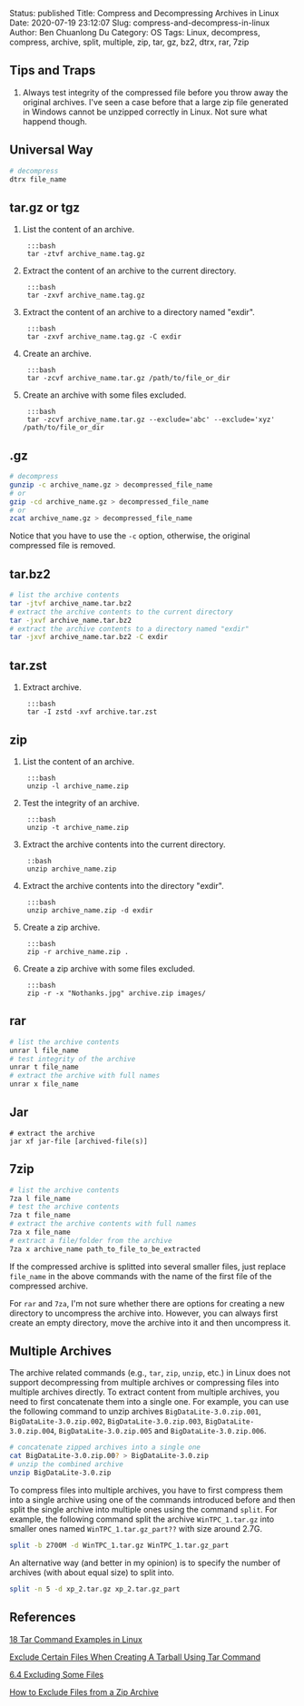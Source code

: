 Status: published
Title: Compress and Decompressing Archives in Linux
Date: 2020-07-19 23:12:07
Slug: compress-and-decompress-in-linux
Author: Ben Chuanlong Du
Category: OS
Tags: Linux, decompress, compress, archive, split, multiple, zip, tar, gz, bz2, dtrx, rar, 7zip


## Tips and Traps

1. Always test integrity of the compressed file
    before you throw away the original archives.
    I've seen a case before that a large zip file generated in Windows
    cannot be unzipped correctly in Linux.
    Not sure what happend though. 

## Universal Way

```bash
# decompress
dtrx file_name
```

## tar.gz or tgz

1. List the content of an archive.

        :::bash
        tar -ztvf archive_name.tag.gz

2. Extract the content of an archive to the current directory.

        :::bash
        tar -zxvf archive_name.tag.gz

3. Extract the content of an archive to a directory named "exdir".

        :::bash
        tar -zxvf archive_name.tag.gz -C exdir

4. Create an archive.

        :::bash
        tar -zcvf archive_name.tar.gz /path/to/file_or_dir

5. Create an archive with some files excluded.

        :::bash
        tar -zcvf archive_name.tar.gz --exclude='abc' --exclude='xyz' /path/to/file_or_dir

## .gz

```bash
# decompress
gunzip -c archive_name.gz > decompressed_file_name
# or
gzip -cd archive_name.gz > decompressed_file_name
# or
zcat archive_name.gz > decompressed_file_name
```
Notice that you have to use the `-c` option,
otherwise,
the original compressed file is removed.

## tar.bz2

```bash
# list the archive contents
tar -jtvf archive_name.tar.bz2
# extract the archive contents to the current directory
tar -jxvf archive_name.tar.bz2
# extract the archive contents to a directory named "exdir"
tar -jxvf archive_name.tar.bz2 -C exdir
```

## tar.zst

1. Extract archive.

        :::bash
        tar -I zstd -xvf archive.tar.zst

## zip

1. List the content of an archive.

        :::bash
        unzip -l archive_name.zip

2. Test the integrity of an archive.

        :::bash
        unzip -t archive_name.zip

3. Extract the archive contents into the current directory.

        ::bash
        unzip archive_name.zip

4. Extract the archive contents into the directory "exdir".

        :::bash
        unzip archive_name.zip -d exdir

5. Create a zip archive. 

        :::bash
        zip -r archive_name.zip .

6. Create a zip archive with some files excluded.

        :::bash
        zip -r -x "Nothanks.jpg" archive.zip images/ 

## rar

```bash
# list the archive contents
unrar l file_name
# test integrity of the archive
unrar t file_name
# extract the archive with full names
unrar x file_name
```

## Jar 

```
# extract the archive
jar xf jar-file [archived-file(s)]
```

## 7zip

```bash
# list the archive contents
7za l file_name
# test the archive contents
7za t file_name
# extract the archive contents with full names
7za x file_name
# extract a file/folder from the archive
7za x archive_name path_to_file_to_be_extracted
```
If the compressed archive is splitted into several smaller files,
just replace `file_name` in the above commands
with the name of the first file of the compressed archive.

For `rar` and `7za`,
I'm not sure whether there are options for creating a new directory
to uncompress the archive into.
However, you can always first create an empty directory,
move the archive into it and then uncompress it.

## Multiple Archives

The archive related commands (e.g., `tar`, `zip`, `unzip`, etc.) in Linux
does not support decompressing from multiple archives
or compressing files into multiple archives directly.
To extract content from multiple archives,
you need to first concatenate them into a single one.
For example,
you can use the following command to unzip archives
`BigDataLite-3.0.zip.001`, `BigDataLite-3.0.zip.002`, `BigDataLite-3.0.zip.003`,
`BigDataLite-3.0.zip.004`, `BigDataLite-3.0.zip.005` and `BigDataLite-3.0.zip.006`.
```bash
# concatenate zipped archives into a single one
cat BigDataLite-3.0.zip.00? > BigDataLite-3.0.zip
# unzip the combined archive
unzip BigDataLite-3.0.zip
```
To compress files into multiple archives,
you have to first compress them into a single archive
using one of the commands introduced before
and then split the single archive into multiple ones
using the command `split`.
For example,
the following command split the archive `WinTPC_1.tar.gz`
into smaller ones named `WinTPC_1.tar.gz_part??` with size around 2.7G.
```bash
split -b 2700M -d WinTPC_1.tar.gz WinTPC_1.tar.gz_part
```
An alternative way (and better in my opinion)
is to specify the number of archives (with about equal size) to split into.
```bash
split -n 5 -d xp_2.tar.gz xp_2.tar.gz_part
```

## References

[18 Tar Command Examples in Linux](https://www.tecmint.com/18-tar-command-examples-in-linux/)

[Exclude Certain Files When Creating A Tarball Using Tar Command](https://www.cyberciti.biz/faq/exclude-certain-files-when-creating-a-tarball-using-tar-command/)

[6.4 Excluding Some Files](https://www.gnu.org/software/tar/manual/html_node/exclude.html)

[How to Exclude Files from a Zip Archive](https://osxdaily.com/2013/04/30/how-to-exclude-files-from-a-zip-archive/)